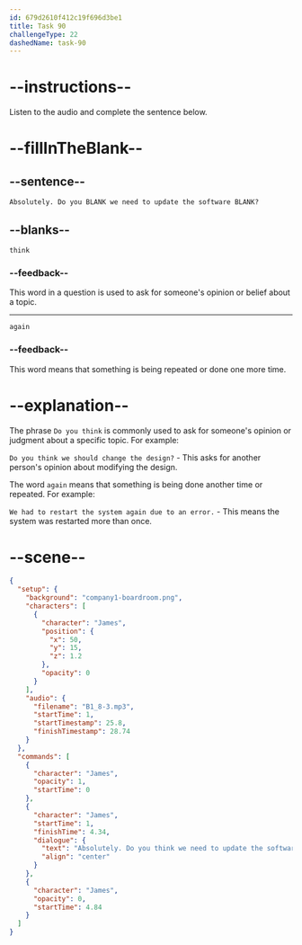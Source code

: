 ```yaml
---
id: 679d2610f412c19f696d3be1
title: Task 90
challengeType: 22
dashedName: task-90
---
```


<!-- (Audio) James: Absolutely. Do you think we need to update the software again? -->

# --instructions--

Listen to the audio and complete the sentence below.

# --fillInTheBlank--

## --sentence--

`Absolutely. Do you BLANK we need to update the software BLANK?`

## --blanks--

`think`

### --feedback--

This word in a question is used to ask for someone's opinion or belief about a topic.

---

`again`

### --feedback--

This word means that something is being repeated or done one more time.

# --explanation--

The phrase `Do you think` is commonly used to ask for someone's opinion or judgment about a specific topic. For example:

`Do you think we should change the design?` - This asks for another person's opinion about modifying the design.

The word `again` means that something is being done another time or repeated. For example:

`We had to restart the system again due to an error.` - This means the system was restarted more than once.

# --scene--

```json
{
  "setup": {
    "background": "company1-boardroom.png",
    "characters": [
      {
        "character": "James",
        "position": {
          "x": 50,
          "y": 15,
          "z": 1.2
        },
        "opacity": 0
      }
    ],
    "audio": {
      "filename": "B1_8-3.mp3",
      "startTime": 1,
      "startTimestamp": 25.8,
      "finishTimestamp": 28.74
    }
  },
  "commands": [
    {
      "character": "James",
      "opacity": 1,
      "startTime": 0
    },
    {
      "character": "James",
      "startTime": 1,
      "finishTime": 4.34,
      "dialogue": {
        "text": "Absolutely. Do you think we need to update the software again?",
        "align": "center"
      }
    },
    {
      "character": "James",
      "opacity": 0,
      "startTime": 4.84
    }
  ]
}
```
